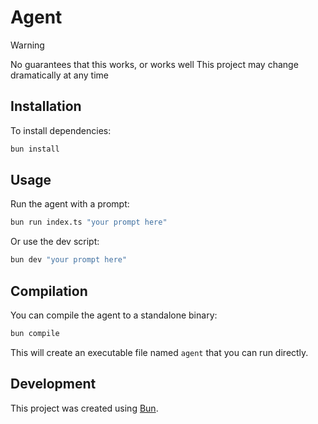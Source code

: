 # Agent

> [!WARNING]  
> No guarantees that this works, or works well
> This project may change dramatically at any time

## Installation

To install dependencies:

```bash
bun install
```

## Usage

Run the agent with a prompt:

```bash
bun run index.ts "your prompt here"
```

Or use the dev script:

```bash
bun dev "your prompt here"
```

## Compilation

You can compile the agent to a standalone binary:

```bash
bun compile
```

This will create an executable file named `agent` that you can run directly.

## Development

This project was created using [Bun](https://bun.sh).
